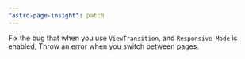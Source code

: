 ```yaml
---
"astro-page-insight": patch
---
```


Fix the bug that when you use `ViewTransition`, and `Responsive Mode` is enabled, Throw an error when you switch between pages.
